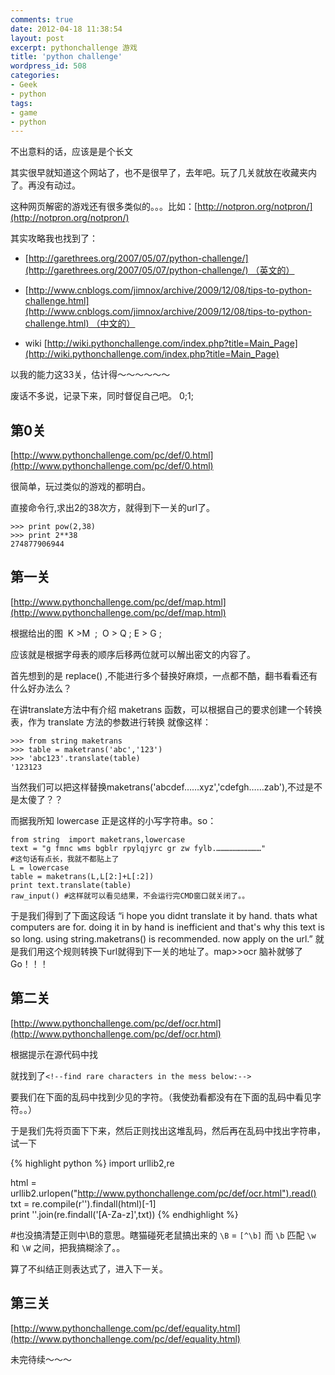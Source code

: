 ```yaml
---
comments: true
date: 2012-04-18 11:38:54
layout: post
excerpt: pythonchallenge 游戏
title: 'python challenge'
wordpress_id: 508
categories:
- Geek
- python
tags:
- game
- python
---
```


不出意料的话，应该是是个长文



其实很早就知道这个网站了，也不是很早了，去年吧。玩了几关就放在收藏夹内了。再没有动过。

这种网页解密的游戏还有很多类似的。。。比如：[http://notpron.org/notpron/](http://notpron.org/notpron/)

其实攻略我也找到了：



	
  * [http://garethrees.org/2007/05/07/python-challenge/](http://garethrees.org/2007/05/07/python-challenge/) （英文的）

	
  * [http://www.cnblogs.com/jimnox/archive/2009/12/08/tips-to-python-challenge.html](http://www.cnblogs.com/jimnox/archive/2009/12/08/tips-to-python-challenge.html) （中文的）

	
  * wiki [http://wiki.pythonchallenge.com/index.php?title=Main_Page](http://wiki.pythonchallenge.com/index.php?title=Main_Page)


以我的能力这33关，估计得～～～～～～

废话不多说，记录下来，同时督促自己吧。
0;1;





## 第0关




[http://www.pythonchallenge.com/pc/def/0.html](http://www.pythonchallenge.com/pc/def/0.html)


很简单，玩过类似的游戏的都明白。

直接命令行,求出2的38次方，就得到下一关的url了。

    
    >>> print pow(2,38)
    >>> print 2**38
    274877906944





## 第一关




[http://www.pythonchallenge.com/pc/def/map.html](http://www.pythonchallenge.com/pc/def/map.html)


根据给出的图  K >M  ;  O > Q ; E > G ;

应该就是根据字母表的顺序后移两位就可以解出密文的内容了。

首先想到的是 replace() ,不能进行多个替换好麻烦，一点都不酷，翻书看看还有什么好办法么？

在讲translate方法中有介绍 maketrans 函数，可以根据自己的要求创建一个转换表，作为 translate 方法的参数进行转换
就像这样：

    
    >>> from string maketrans
    >>> table = maketrans('abc','123')
    >>> 'abc123'.translate(table)
    '123123


当然我们可以把这样替换maketrans('abcdef……xyz','cdefgh……zab'),不过是不是太傻了？？

而据我所知 lowercase 正是这样的小写字符串。so：

    
    from string  import maketrans,lowercase
    text = "g fmnc wms bgblr rpylqjyrc gr zw fylb.…………………………"
    #这句话有点长，我就不都贴上了
    L = lowercase
    table = maketrans(L,L[2:]+L[:2])
    print text.translate(table)
    raw_input() #这样就可以看见结果，不会运行完CMD窗口就关闭了。。


于是我们得到了下面这段话
“i hope you didnt translate it by hand. thats what computers are for. doing it in by hand is
inefficient and that's why this text is so long. using string.maketrans() is recommended. now
apply on the url.”
就是我们用这个规则转换下url就得到下一关的地址了。map>>ocr 脑补就够了
Go！！！


## 第二关

[http://www.pythonchallenge.com/pc/def/ocr.html](http://www.pythonchallenge.com/pc/def/ocr.html)

根据提示在源代码中找

就找到了`<!--find rare characters in the mess below:-->`

要我们在下面的乱码中找到少见的字符。（我使劲看都没有在下面的乱码中看见字符。。）

于是我们先将页面下下来，然后正则找出这堆乱码，然后再在乱码中找出字符串，试一下

{% highlight python %}
import urllib2,re

html = urllib2.urlopen("http://www.pythonchallenge.com/pc/def/ocr.html").read()
txt = re.compile(r'<!--([^\B]+?)-->').findall(html)[-1]  
print ''.join(re.findall('[A-Za-z]',txt))
{% endhighlight %}

#也没搞清楚正则中\B的意思。瞎猫碰死老鼠搞出来的
`\B` = `[^\b]` 而 `\b` 匹配 `\w` 和 `\W` 之间，把我搞糊涂了。。

算了不纠结正则表达式了，进入下一关。


## 第三关
[http://www.pythonchallenge.com/pc/def/equality.html](http://www.pythonchallenge.com/pc/def/equality.html)
































未完待续～～～
